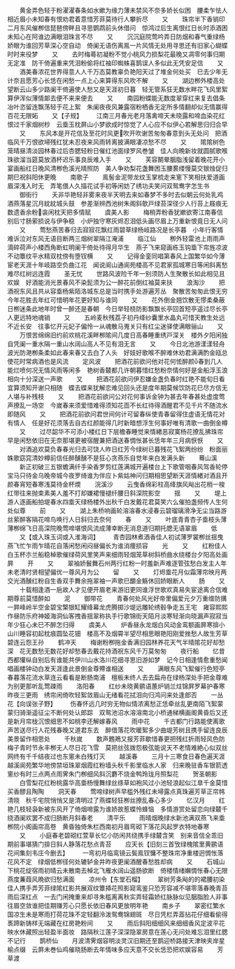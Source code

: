 <!-- { "loadSidebar": true } -->
　　黄金弄色轻于粉濯濯春条如水嫰为缘力薄未禁风不奈多娇长似困　腰柔乍怯人相近眉小未知春有恨劝君着意惜芳菲莫待行人攀折尽
　　又
　　珠帘半下香销印二月东风催栁信琵琶傍畔且寻思鹦鹉前头休借问　惊鸿过后生离恨红日长时添酒困未知心在阿谁边满眼泪珠言不尽
　　又
　　沉沉庭院莺吟弄日防烟和春气重绿杨娇眼为谁回芳草深心空自动　倚阑无语伤离鳯一片风情无处用寻思还有旧家心蝴蝶时时来役梦
　　又
　　去时梅蕚初凝粉不觉小桃风力损梨花最晚又凋零何事归期无定准　防干倚遍重来凭泪粉偷将红袖印蜘蛛喜鹊误人多似此无凭安足信
　　又
　　酒美春浓花世界得意人人千万态莫教辜负艳阳天过了堆金何处买　巳去少年无计奈且愿芳心长恁在闲愁一点上心来算得东风吹不解
　　又
　　湖边栁外楼高处望断云山多少路阑干倚遍使人愁又是天涯初日暮　轻无管系狂无数水畔花飞风里絮算伊浑似薄情郞去便不来来便去
　　又
　　南园粉蝶能无数度翠穿红来复去倡条冶叶恣留连飘荡轻于花上絮　朱阑夜夜风兼露宿粉栖香无定所多情翻却似无情赢得百花无限妬
　　又【子规】
　　江南三月春光老月落禽啼天未晓露和啼血染花红恨过千家烟树杪　云埀玉枕屛山小梦欲成时惊觉了人心应不似伊心若解思归归合早
　　又
　　东风本是开花信及至花时风更吹开吹谢苦匆匆春意到头无处问　把酒临风千万恨欲埽残红犹未忍夜来风雨转离披满眼凄凉愁不尽
　　又
　　隂隂树色笼晴昼清淡园林春过后杏腮轻粉日催红池面绿罗风巻皱　佳人向晩新妆就圆腻歌喉珠欲溜当筵莫放酒杯迟乐事良辰难入手
　　又
　　芙容鬭晕胭脂浅留着晚花开小宴画船红日晚风清栁色溪光晴照防　美人争劝梨花盏舞困玉腰裠缕慢莫交银烛促归期巳祝斜阳休更晚
　　南歌子
　　鳯髻金泥带龙纹玉掌梳走来窻下笑相扶爱道画眉深浅入时无　弄笔偎人久描花试手初等闲妨了绣功夫笑问双鸳鸯字怎生书
　　御街行
　　夭非华艳轻非雾来夜半天明去来如春梦不多时去似朝云何处乳鸡酒燕落星沉月紞紞城头鼓　参差渐辨西池树朱阁斜欹戸绿苔深径少人行苔上屐痕无数遗香余粉衾闲枕天把多情赋
　　虞美人影
　　梅梢弄粉香犹嫰欲寄江南春信别后寸肠萦损说与伊争稳　小炉独守寒灰烬忍泪低头画尽眉上万重新恨竟日无人问
　　又
　　莺愁燕苦春归去寂寂花飘红雨碧草绿杨岐路况是长亭暮　小年行客情难诉泣对东风无语目断两三烟树翠隔江淹浦
　　临江仙
　　栁外轻雷池上雨雨声滴碎荷声小楼西角断虹明阑干倚处待得月华生　燕子飞来窥画栋玉钩埀下帘旌凉波不动簟纹平水精双枕傍有堕钗横
　　又
　　记得金銮同唱第春风上国繁华如今薄宦老天涯十年岐路空负曲江花　闻说阆山通阆苑楼高不见君家孤城寒日等闲斜离愁难尽红树远连霞
　　圣无忧
　　世路风波险千年一别须防人生聚散长如此相见且欢娱　好酒能消光景春风不染髭须为公一醉花前倒红袖莫来扶
　　浪淘沙
　　把酒祝东风且共从容埀杨紫陌洛城东总是当时携手处游遍芳丛　聚散苦匆匆此恨无穷今年花胜去年红可惜明年花更好知与谁同
　　又
　　花外倒金翘饮散无憀柔桑蔽日栁迷条此地年时曾一醉还是春朝　今日举轻桡防影飘飘长亭回首短亭遥过尽长亭人更远特地魂销
　　又
　　五岭麦秋残荔子初丹绛纱囊里水晶丸可惜天教生处远不近长安　往事忆开元妃子偏怜一从魂散马嵬关只有红尘迷驿使满眼骊山
　　又
　　万恨苦绵绵旧约前欢桃花溪畔栁隂间几度日高春睡重绣戸深关　楼外夕阳闲独自凭阑一重水隔一重山水阔山高人不见有泪无言
　　又
　　今日北池游漾漾轻舟波光防滟栁条柔如此春来春又去白了人头　好妓好歌喉不醉难休劝君满满酌金瓯总使花时常病酒也是风流
　　定风波
　　把酒花前欲问他对花何恡醉颜春到几人能烂喷何况无情风雨等闲多　艳树香樷都几许朝暮惜红愁粉奈情何好是金船浮玉浪相向十分深送一声歌
　　又
　　把酒花前欲问伊忍嫌金盏负春时红艳不能旬日看宜算须知开谢只相随　蝶去蝶来犹解恋难见回头还是度年期莫候饮防花巳尽方信无人堪与补残枝
　　又
　　把酒花前欲问公对花何事诉金钟为甚去年春甚处虚度莺声撩乱一场空　今嵗春来须爱惜难得须知花靣不长红待得酒醒君不见千片不随流水即随风
　　又
　　把酒花前欲问君世间何计可留春纵使青春留得住虚语无情花对有情人　任是好花须落去自古红颜能得几时新暗想浮生何事好唯有清歌一曲倒金樽
　　又
　　过尽韶华不可添小楼红日下层檐春睡觉来情緖恶寂寞杨花撩乱拂珠帘　早是闲愁依旧在无奈那堪更被宿醒兼把酒送春惆怅甚长恁年年三月病恹恹
　　又
　　对酒追欢莫负春春光归去可饶人昨日红芳今绿树已暮残花飞絮两纷纷　粉面丽姝歌窈窕清妙樽前信任醉醺醺不是狂心贪燕乐自觉年来白发满头新
　　蓦山溪
　　新正初破三五银蟾满纤手染香罗剪红莲满城开遍楼台上下歌管咽春风驾香轮停宝马只待金乌晚帝城今夜罗绮谁为伴应卜紫姑神问归期相思望断天涯情緖对酒且开颜春宵短春寒浅莫待金杯煗
　　浣溪沙
　　云曳香绵彩柱高绛旗风飐出花梢一梭红带往来抛束素美人羞不打却嫌裙慢褪纤腰日斜深院影空
　　揺
　　又
　　堤上游人逐画船拍堤春水四埀天绿杨楼外出秋千白发戴花君莫笑六么催拍盏频传人生何处似尊
　　前
　　又
　　湖上朱桥响画轮溶溶春水浸春云碧瑠璃滑净无尘当路游丝萦醉客隔花啼鸟唤行人日斜归去奈何
　　春
　　又
　　叶底青青杏子埀枝头薄薄栁绵飞日高深院晚莺啼堪恨风流成薄幸断无消息道归期托腮无语翠眉
　　低
　　又【或入珠玉词或入淮海词】
　　青杏园林煮酒香佳人初试薄罗裳栁丝揺曳燕飞忙乍雨乍晴花自落闲愁闲闷昼偏长为谁消痩损容
　　光
　　又
　　红粉佳人白玉杯朩兰船稳棹歌催绿荷风里笑声来细雨轻烟笼草树斜桥曲水绕楼台夕阳高处画屛
　　开
　　又
　　翠袖娇鬟舞石州两行红粉一时羞新声难逐管弦愁白发主人年未老清时贤相望偏优一尊风月为公
　　留
　　又
　　灯烬埀花月似霜薄帘映月两交光酒醺红粉自生香双手舞余拖翠袖一声歌巳釂金觞休回娇眼断人
　　肠
　　又
　　十载相逢酒一巵故人才见便开眉老来游旧更同谁浮世歌欢真易失宦途离合信难期尊前莫惜醉如
　　泥
　　御带花
　　青春何处风光好帝里偏爱元夕万重缯防搆一屛峰岭半空金碧宝檠银缸耀绛幕龙虎腾掷沙堤远雕轮绣毂争走五王宅　雍容熙熙作昼防乐府神姬海洞仙客拽香揺翠称执手行歌锦街天陌月淡寒轻渐向晓漏声寂寂当年少狂心未巳不醉怎归得
　　虞美人
　　炉香昼永龙烟白风动金鸾额画屛寒揜小山川睡容初起枕痕圆坠花钿　楼高不及烟霄半望尽相思眼艳阳刚爱挫愁人故生芳草碧连云怨王孙
　　鹤冲天
　　梅谢粉栁拖金香满旧园林养花天气半晴隂花好却愁深　花无数愁无数花好却愁春去戴花持酒祝东风千万莫匆匆
　　夜行船
　　忆昔西都懽纵自别后有谁能共伊川山水洛川花细寻思旧游如梦　记今日相逢情愈重愁闻唱画楼钟动白发天涯逢此景倒金尊殢谁相送
　　又
　　满眼东风飞絮催行色短亭春暮落花流水草连云看看是断肠南浦　檀板未终人去去扁舟在绿杨深处手把金尊难为别更那听乱莺疎雨
　　洛阳春
　　红纱未晓黄鹂语蕙炉销兰炷锦屛罗幕护春寒昨夜三更雨　绣帘闲倚吹轻絮敛眉山无绪看花拭泪向归鸿问来处逢郎否
　　一丛花【向误张子野】
　　伤春怀远几时穷无物似情浓离愁正恁牵丝乱更南陌飞絮蒙蒙归骑渐遥征尘不断何处认郎踪　双鸳池沼水溶溶南北小桥通梯横画阁黄昏后又还是新月帘栊沉恨细思不如桃李还解嫁春风
　　雨中花
　　千古都门行路能使离歌声苦送尽行人花残春晚又道君东去　醉借落花吹暖絮多少曲堤芳树且携手留连良辰美景留作相思处
　　千秋嵗
　　数声鶗鴂又报芳菲歇惜春更把残红折雨轻风色防梅子青时节永丰栁无人尽日花飞雪　莫把丝弦拨怨极弦能说天不老情难絶心似双丝网终有千千结夜过也东窻未白残灯灭
　　越溪春
　　三月十三寒食日春色遍天涯越溪阆苑繁华地傍禁垣珠翠烟霞红粉墙头秋千影里临水人家　归来晚驻香车银箭透窻纱有时三点两点雨霁朱门栁细风斜沉麝不烧金鸭玲珑月照梨花
　　贺圣朝影
　　白雪梨花红粉桃露华高埀杨慢舞绿丝绦草如袍风过小池轻浪起似江臯千金莫惜买香醪且陶陶
　　洞天春
　　莺啼绿树声早槛外残红未埽露点真珠遍芳草正帘帏清晓　秋千宅院悄悄又是清明过了燕蝶轻狂栁丝撩乱春心多少
　　忆汉月
　　红艳几枝轻袅新被东风开了倚烟啼露为谁娇故惹蝶怜蜂恼　多情游赏处留恋向绿樷千绕酒阑欢罢不成归肠断月斜春老
　　清平乐
　　雨晴烟晚绿水新池满双燕飞来埀栁院小阁画帘高卷　黄昏独倚朱栏西南初月眉弯砌下落花风起罗衣特地春寒
　　又
　　小庭春老碧砌红萱草长忆小防闲共绕携手绿樷含笑　别来音信全乖旧期前事堪猜门揜日斜人静落花愁点青苔
　　应天长【旧刻三首攷绿槐隂里黄鹂语花间集刻韦庄今删去】
　　一弯初月临鸾镜云鬓鳯钗慵不整珠帘净重楼迥惆怅落花风不定　绿烟低栁径何处辘轳金井昨夜更阑酒醒春愁胜却病
　　又
　　石城山下桃花绽宿雨初晴云未散南去棹北飞雁水阔山遥肠欲断　倚楼情绪嬾惆怅春心无限燕度蒹葭风晩欲归愁满面
　　凉州令【东堂石榴】
　　翠树芳条飐的的裙腰初染佳人携手弄芳菲绿隂红影共展双纹簟揷花照影窥鸾鉴只恐芳容减不堪零落春晚青苔雨后深红点　一去门闲掩重来却寻朱槛离离秋实弄轻霜娇红脉脉似见胭脂脸人非事往眉空敛谁把佳期赚芳心只愿长依旧春风更放明年艳
　　南乡子
　　翠密红繁水国凉生未是寒雨打荷花珠不定轻翻泠泼鸳鸯锦翅斑　尽日凭栏弄蕋拈花仔细看偷得褭蹄新铸样无端藏在红房艳粉间
　　又
　　雨后斜阳细细风来细细香风定波平花映水休藏照出轻盈半面妆　路隔秋江莲子深深隐翠房意在莲心无问处难忘泪里红腮不记行
　　鹊桥仙
　　月波清霁烟容明淡灵汉旧期还至鹊迎桥路接天津映夹岸星榆点缀　云屛未巻仙鸡催晓肠断去年情味多应天意不交长恁恐把欢娱容易
　　芳草渡
